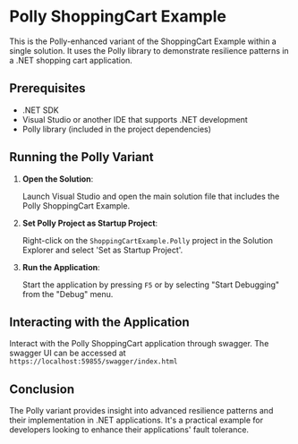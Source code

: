 # Polly ShoppingCart Example

This is the Polly-enhanced variant of the ShoppingCart Example within a single solution. It uses the Polly library to demonstrate resilience patterns in a .NET shopping cart application.

## Prerequisites

- .NET SDK
- Visual Studio or another IDE that supports .NET development
- Polly library (included in the project dependencies)

## Running the Polly Variant

1. **Open the Solution**:

    Launch Visual Studio and open the main solution file that includes the Polly ShoppingCart Example.

2. **Set Polly Project as Startup Project**:

    Right-click on the `ShoppingCartExample.Polly` project in the Solution Explorer and select 'Set as Startup Project'.

3. **Run the Application**:

    Start the application by pressing `F5` or by selecting "Start Debugging" from the "Debug" menu.

## Interacting with the Application

Interact with the Polly ShoppingCart application through swagger. The swagger UI can be accessed at `https://localhost:59855/swagger/index.html`

## Conclusion

The Polly variant provides insight into advanced resilience patterns and their implementation in .NET applications. It's a practical example for developers looking to enhance their applications' fault tolerance.
